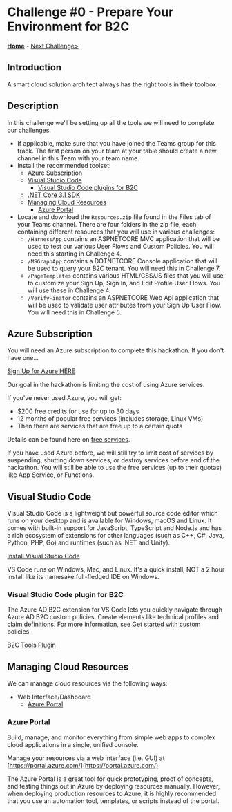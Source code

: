 # Challenge \#0 - Prepare Your Environment for B2C

**[Home](../README.md)** - [Next Challenge>](./01-provision-b2c.md)

## Introduction

A smart cloud solution architect always has the right tools in their toolbox.

## Description

In this challenge we'll be setting up all the tools we will need to complete our challenges.

- If applicable, make sure that you have joined the Teams group for this track. The first person on your team at your table should create a new channel in this Team with your team name.
- Install the recommended toolset:
  - [Azure Subscription](#azure-subscription)
  - [Visual Studio Code](#visual-studio-code)
    - [Visual Studio Code plugins for B2C](#visual-studio-code-plugins-for-arm-templates)
  - [.NET Core 3.1 SDK](https://dotnet.microsoft.com/download/dotnet/3.1)
  - [Managing Cloud Resources](#managing-cloud-resources)
    - [Azure Portal](#azure-portal)
- Locate and download the `Resources.zip` file found in the Files tab of your Teams channel. There are four folders in the zip file, each containing different resources that you will use in various challenges:
  - `/HarnessApp` contains an ASPNETCORE MVC application that will be used to test our various User Flows and Custom Policies. You will need this starting in Challenge 4.
  - `/MSGraphApp` contains a DOTNETCORE Console application that will be used to query your B2C tenant. You will need this in Challenge 7.
  - `/PageTemplates` contains various HTML/CSS/JS files that you will use to customize your Sign Up, Sign In, and Edit Profile User Flows. You will use these in Challenge 4.
  - `/Verify-inator` contains an ASPNETCORE Web Api application that will be used to validate user attributes from your Sign Up User Flow. You will need this in Challenge 5.

## Azure Subscription

You will need an Azure subscription to complete this hackathon. If you don't have one...

[Sign Up for Azure HERE](https://azure.microsoft.com/en-us/free/)

Our goal in the hackathon is limiting the cost of using Azure services.

If you've never used Azure, you will get:

- \$200 free credits for use for up to 30 days
- 12 months of popular free services (includes storage, Linux VMs)
- Then there are services that are free up to a certain quota

Details can be found here on [free services](https://azure.microsoft.com/en-us/free/).

If you have used Azure before, we will still try to limit cost of services by suspending, shutting down services, or destroy services before end of the hackathon. You will still be able to use the free services (up to their quotas) like App Service, or Functions.

## Visual Studio Code

Visual Studio Code is a lightweight but powerful source code editor which runs on your desktop and is available for Windows, macOS and Linux. It comes with built-in support for JavaScript, TypeScript and Node.js and has a rich ecosystem of extensions for other languages (such as C++, C#, Java, Python, PHP, Go) and runtimes (such as .NET and Unity).

[Install Visual Studio Code](https://code.visualstudio.com/)

VS Code runs on Windows, Mac, and Linux. It's a quick install, NOT a 2 hour install like its namesake full-fledged IDE on Windows.

### Visual Studio Code plugin for B2C

The Azure AD B2C extension for VS Code lets you quickly navigate through Azure AD B2C custom policies. Create elements like technical profiles and claim definitions. For more information, see Get started with custom policies.

[B2C Tools Plugin](https://marketplace.visualstudio.com/items?itemName=AzureADB2CTools.aadb2c)

## Managing Cloud Resources

We can manage cloud resources via the following ways:

- Web Interface/Dashboard
  - [Azure Portal](https://portal.azure.com/)

### Azure Portal

Build, manage, and monitor everything from simple web apps to complex cloud applications in a single, unified console.

Manage your resources via a web interface (i.e. GUI) at [https://portal.azure.com/](https://portal.azure.com/)

The Azure Portal is a great tool for quick prototyping, proof of concepts, and testing things out in Azure by deploying resources manually. However, when deploying production resources to Azure, it is highly recommended that you use an automation tool, templates, or scripts instead of the portal.

